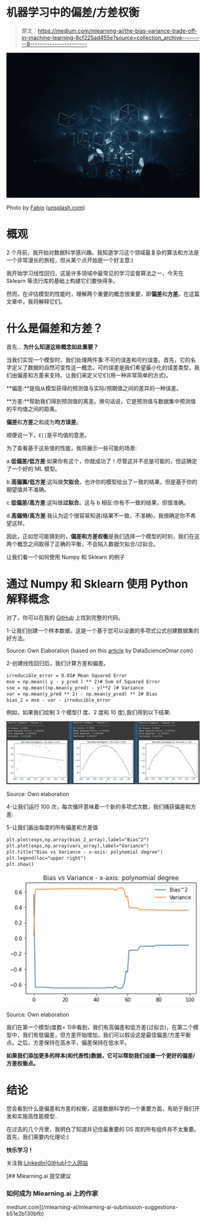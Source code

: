 # 机器学习中的偏差/方差权衡

> 原文：<https://medium.com/mlearning-ai/the-bias-variance-trade-off-in-machine-learning-8cf225ad455e?source=collection_archive---------8----------------------->

![](img/e9bcd1dbf53a674098eb72bbce497412.png)

Photo by [Fabio](https://unsplash.com/photos/oyXis2kALVg) ([unsplash.com](http://unsplash.com))

# 概观

2 个月前，我开始对数据科学感兴趣。我知道学习这个领域最复杂的算法和方法是一个非常漫长的旅程，但从某个点开始是一个好主意:)

我开始学习线性回归，这是许多领域中最常见的学习监督算法之一，今天在 Sklearn 等流行库的基础上构建它们要快得多。

然而，在评估模型的性能时，理解两个重要的概念很重要，即**偏差**和**方差**。在这篇文章中，我将解释它们。

# 什么是偏差和方差？

首先… **为什么知道这些概念如此重要？**

当我们实现一个模型时，我们处理两件事:不可约误差和可约误差。首先，它的名字定义了数据的自然可变性这一概念。可约误差是我们希望最小化的误差类型，我们由偏差和方差来支持。让我们来定义它们(用一种非常简单的方式)。

**偏差:**是指从模型获得的预测值与实际/预期值之间的差异的一种误差。

**方差:**帮助我们得到预测值的离差。换句话说，它是预测值与数据集中预测值的平均值之间的距离。

**偏差**和**方差**之和成为**均方误差**。

顺便说一下，`E[]`是平均值的意思。

为了查看基于这些值的性能，我将展示一些可能的场景:

a.**低偏差/低方差**:如果你有这个，你就成功了！尽管这并不总是可能的，但这确定了一个好的 ML 模型。

b.**高偏置/低方差**:这叫做**欠拟合**。也许你的模型给出了一致的结果，但是基于你的期望值并不准确。

c.**低偏差/高方差**:这叫做**过拟合**。这与 b 相反:你有不一致的结果，但很准确。

d.**高偏倚/高方差**:我认为这个很容易知道(结果不一致，不准确)，我很确定你不希望这样。

因此，正如您可能猜到的，**偏差和方差权衡**是我们选择一个模型的时刻，我们在这两个概念之间取得了正确的平衡，不会陷入数据欠拟合/过拟合。

让我们看一个如何使用 Numpy 和 Sklearn 的例子

# 通过 Numpy 和 Sklearn 使用 Python 解释概念

对了，你可以在我的 [GitHub](https://github.com/luismirandad27/ds-bias-variance-tradeoff-explanation) 上找到完整的代码。

1-让我们创建一个样本数据，这是一个基于您可以设置的多项式公式创建数据集的好方法。

Source: Own Elaboration (based on this [article](https://datascienceomar.wordpress.com/2016/07/03/bias-and-variance-with-scikit-learn-2/) by DataScienceOmar.com)

2-创建线性回归后，我们计算方差和偏差。

```
irreducible_error = 0.01# Mean Squared Error
mse = np.mean(( y - y_pred ) ** 2)# Sum of Squared Error
sse = np.mean((np.mean(y_pred) - y)**2 )# Variance
var = np.mean(y_pred ** 2) - np.mean(y_pred) ** 2# Bias
bias_2 = mse - var - irreducible_error
```

例如，如果我们绘制 3 个模型(1 度、2 度和 10 度),我们得到以下结果:

![](img/263d72dcb52b90331746ba6c4b3f8194.png)

Source: Own elaboration

4-让我们运行 100 次，每次循环意味着一个新的多项式次数，我们捕获偏差和方差:

5-让我们画出每度的所有偏差和方差值

```
plt.plot(exps,np.array(bias_2_array),label="Bias^2")
plt.plot(exps,np.array(vars_array),label="Variance")
plt.title("Bias vs Variance - x-axis: polynomial degree")
plt.legend(loc="upper right")
plt.show()
```

![](img/6083dc705280b50ee8bf8d37e233f43e.png)

Source: Own elaboration

我们在第一个模型(度数= 1)中看到，我们有高偏差和低方差(过拟合)，在第二个模型中，我们有低偏差，但方差开始增加，我们可以假设这是最佳偏差/方差平衡点。之后，方差保持在高水平，偏差保持在低水平。

**如果我们添加更多的样本(和代表性)数据，它可以帮助我们设置一个更好的偏差/方差权衡点。**

# 结论

您会看到什么是偏差和方差的权衡，这是数据科学的一个重要方面，有助于我们开发和实施高性能模型..

在过去的几个月里，我明白了知道并记住最重要的 DS 库的所有组件并不太重要。首先，我们需要内化理论:)

**快乐学习！**

关注我:[LinkedIn](https://www.linkedin.com/in/lmirandad27/)|[GitHub](https://github.com/luismirandad27)|[个人网站](https://luismiguelmiranda.com)

[](/mlearning-ai/mlearning-ai-submission-suggestions-b51e2b130bfb) [## Mlearning.ai 提交建议

### 如何成为 Mlearning.ai 上的作家

medium.com](/mlearning-ai/mlearning-ai-submission-suggestions-b51e2b130bfb)